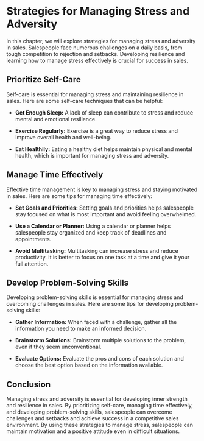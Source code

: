Strategies for Managing Stress and Adversity
==================================================================================================

In this chapter, we will explore strategies for managing stress and adversity in sales. Salespeople face numerous challenges on a daily basis, from tough competition to rejection and setbacks. Developing resilience and learning how to manage stress effectively is crucial for success in sales.

Prioritize Self-Care
--------------------

Self-care is essential for managing stress and maintaining resilience in sales. Here are some self-care techniques that can be helpful:

* **Get Enough Sleep:** A lack of sleep can contribute to stress and reduce mental and emotional resilience.

* **Exercise Regularly:** Exercise is a great way to reduce stress and improve overall health and well-being.

* **Eat Healthily:** Eating a healthy diet helps maintain physical and mental health, which is important for managing stress and adversity.

Manage Time Effectively
-----------------------

Effective time management is key to managing stress and staying motivated in sales. Here are some tips for managing time effectively:

* **Set Goals and Priorities:** Setting goals and priorities helps salespeople stay focused on what is most important and avoid feeling overwhelmed.

* **Use a Calendar or Planner:** Using a calendar or planner helps salespeople stay organized and keep track of deadlines and appointments.

* **Avoid Multitasking:** Multitasking can increase stress and reduce productivity. It is better to focus on one task at a time and give it your full attention.

Develop Problem-Solving Skills
------------------------------

Developing problem-solving skills is essential for managing stress and overcoming challenges in sales. Here are some tips for developing problem-solving skills:

* **Gather Information:** When faced with a challenge, gather all the information you need to make an informed decision.

* **Brainstorm Solutions:** Brainstorm multiple solutions to the problem, even if they seem unconventional.

* **Evaluate Options:** Evaluate the pros and cons of each solution and choose the best option based on the information available.

Conclusion
----------

Managing stress and adversity is essential for developing inner strength and resilience in sales. By prioritizing self-care, managing time effectively, and developing problem-solving skills, salespeople can overcome challenges and setbacks and achieve success in a competitive sales environment. By using these strategies to manage stress, salespeople can maintain motivation and a positive attitude even in difficult situations.



